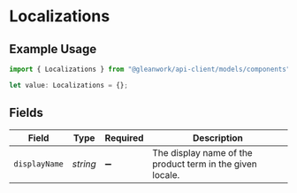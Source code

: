 # Localizations

## Example Usage

```typescript
import { Localizations } from "@gleanwork/api-client/models/components";

let value: Localizations = {};
```

## Fields

| Field                                                     | Type                                                      | Required                                                  | Description                                               |
| --------------------------------------------------------- | --------------------------------------------------------- | --------------------------------------------------------- | --------------------------------------------------------- |
| `displayName`                                             | *string*                                                  | :heavy_minus_sign:                                        | The display name of the product term in the given locale. |